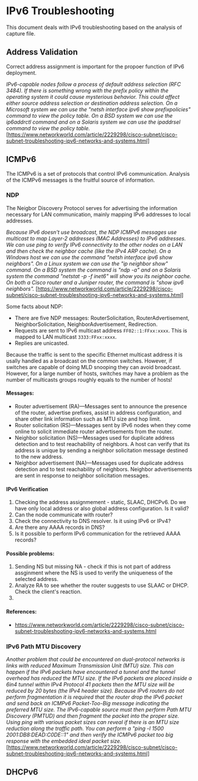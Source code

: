 # IPv6 Troubleshooting
This document deals with IPv6 troubleshooting based on the analysis of capture file.

## Address Validation
Correct address assignment is important for the propoer function of IPv6 deployment. 

*IPv6-capable nodes follow a process of default address selection (RFC 3484). If there is something wrong with the prefix policy within the operating system it could cause mysterious behavior. This could affect either source address selection or destination address selection. On a Microsoft system we can use the "netsh interface ipv6 show prefixpolicies" command to view the policy table. On a BSD system we can use the ip6addrctl command and on a Solaris system we can use the ipaddrsel command to view the policy table.* [https://www.networkworld.com/article/2229298/cisco-subnet/cisco-subnet-troubleshooting-ipv6-networks-and-systems.html]


## ICMPv6
The ICMPv6 is a set of protocols that control IPv6 communication. Analysis of the ICMPv6 messages
is the fruitful source of information.

### NDP
The Neigbor Discovery Protocol serves for advertising the information necessary for LAN communication, mainly mapping IPv6 addresses to local addresses. 
 
 *Because IPv6 doesn't use broadcast, the NDP ICMPv6 messages use multicast to map Layer-2 addresses (MAC Addresses) to IPv6 addresses. We can use ping to verify IPv6 connectivity to the other nodes on a LAN and then check the neighbor cache (like the IPv4 ARP cache). On a Windows host we can use the command "netsh interface ipv6 show neighbors". On a Linux system we can use the "ip neighbor show" command. On a BSD system the command is "ndp -a" and on a Solaris system the command "netstat -p -f inet6" will show you its neighbor cache. On both a Cisco router and a Juniper router, the command is "show ipv6 neighbors".*
 [https://www.networkworld.com/article/2229298/cisco-subnet/cisco-subnet-troubleshooting-ipv6-networks-and-systems.html]

Some facts about NDP:

* There are five NDP messages: RouterSolicitation, RouterAdvertisement, NeighborSolicitation, NeighborAdvertisement, Redirection.
* Requests are sent to IPv6 multicast address `FF02::1:FFxx:xxxx`. This is mapped to LAN multicast `3333:FFxx:xxxx`.
* Replies are unicasted.

Because the traffic is sent to the specific Ethernet multicast address it is usally handled as a broadcast on the common switches. 
However, if switches are capable of doing MLD snooping they can avoid broadcast. However, for a large number of hosts, switches may have 
a problem as the number of multicasts groups roughly equals to the number of hosts!

#### Messages:

* Router advertisement (RA)—Messages sent to announce the presence of the router, advertise prefixes, assist in address configuration, and share other link information such as MTU size and hop limit. 
* Router solicitation (RS)—Messages sent by IPv6 nodes when they come online to solicit immediate router advertisements from the router. 
* Neighbor solicitation (NS)—Messages used for duplicate address detection and to test reachability of neighbors. A host can verify that its address is unique by sending a neighbor solicitation message destined to the new address.
* Neighbor advertisement (NA)—Messages used for duplicate address detection and to test reachability of neighbors. Neighbor advertisements are sent in response to neighbor solicitation messages.

#### IPv6 Verification

1. Checking the address assignmement - static, SLAAC, DHCPv6. 
Do we have only local address or also global address configuration. Is it valid? 
2. Can the node communicate with router?
3. Check the connectivity to DNS resolver. Is it using IPv6 or IPv4? 
4. Are there any AAAA records in DNS?
5. Is it possible to perform IPv6 communication for the retrieved AAAA records?
#### Possible problems:

1. Sending NS but missing NA - check if this is not part of address assginment where the NS is used to verify the uniqueness of the selected address. 
2. Analyze RA to see whether the router suggests to use SLAAC or DHCP. Check the client's reaction.
3. 



#### References:

* https://www.networkworld.com/article/2229298/cisco-subnet/cisco-subnet-troubleshooting-ipv6-networks-and-systems.html

### IPv6 Path MTU Discovery

*Another problem that could be encountered on dual-protocol networks is links with reduced Maximum Transmission Unit (MTU) size. This can happen if the IPv6 packets have encountered a tunnel and the tunnel overhead has reduced the MTU size. If the IPv6 packets are placed inside a 6in4 tunnel within IPv4 Protocol 41 packets then the MTU size will be reduced by 20 bytes (the IPv4 header size). Because IPv6 routers do not perform fragmentation it is required that the router drop the IPv6 packet and send back an ICMPv6 Packet-Too-Big message indicating the preferred MTU size. The IPv6-capable source must then perform Path MTU Discovery (PMTUD) and then fragment the packet into the proper size. Using ping with various packet sizes can reveal if there is an MTU size reduction along the traffic path. You can perform a "ping -l 1500 2001:DB8:DEAD:C0DE::1" and then verify the ICMPv6 packet too big response with the embedded ideal packet size.*[https://www.networkworld.com/article/2229298/cisco-subnet/cisco-subnet-troubleshooting-ipv6-networks-and-systems.html]

## DHCPv6
